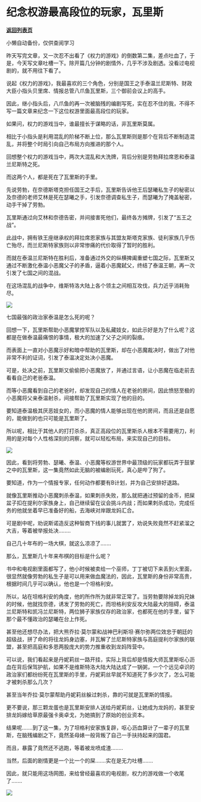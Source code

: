# 纪念权游最高段位的玩家，瓦里斯

[**返回列表页**](/gzh/政事堂2019)

小懒自动备份，仅供查阅学习

昨天写完文章，又一次忍不出看了《权力的游戏》的倒数第二集，差点吐血了，于是，今天写文章吐槽一下。除开篇几分钟的剧情外，几乎不涉及剧透。没看过电视剧的，就不用往下看了。  

  

说起《权力的游戏》，我最喜欢的三个角色，分别是国王之手泰温兰尼斯特、财政大臣小指头贝里席、情报总管八爪鱼瓦里斯，三个御前会议上的高手。

  

因此，继小指头后，八爪鱼的再一次被脑残的编剧写死，实在忍不住的我，不得不写一篇文章来纪念一下这位权游里面最高段位的玩家。

  

如果问，权力的游戏当中，谁最擅长于谋略的话，非瓦里斯莫属。

  

相比于小指头是利用混乱的阶梯不断上位，那么瓦里斯则是那个在背后不断制造混乱，并将整个时局引向自己布局方向推进的那个人。  

  

回想整个权力的游戏当中，两次大混乱和大洗牌，背后分别是劳勃拜拉席恩和泰温兰尼斯特之死。

  

而这两个人，都是死在了瓦里斯的手里。

  

先说劳勃，在奈德斯塔克担任国王之手后，瓦里斯告诉他王后瑟曦私生子的秘密以及奈德的老师艾林是死在瑟曦之手，引发奈德调查私生子，而瑟曦为了掩盖秘密，动手干掉了劳勃。

  

瓦里斯通过向艾林和奈德告密，并间接害死他们，最终各方摊牌，引发了“五王之战”。

  

此战中，拥有铁王座继承权的拜拉席恩家族与其盟友斯塔克家族、徒利家族几乎伤亡殆尽，而兰尼斯特家族则以非常惨痛的代价取得了暂时的胜利。

  

而就在泰温兰尼斯特在胜利后，准备通过外交的纵横捭阖重塑七国之际，瓦里斯又通过不断激化泰温小恶魔父子的矛盾，逼着小恶魔弑父，终结了泰温王朝，再一次引发了七国之间的混战。

  

在这场混乱的战争中，维斯特洛大陆上各个领主之间相互攻伐，兵力近乎消耗殆尽。

  

![](https://mmbiz.qpic.cn/mmbiz_jpg/rxhS23yu8cMH1SlHaMFiacUoN3ycygHtBBWe0uStgibqOAiaZX51FpK5jEpFy3EKjibF4oAiaRqsjKxp54hjW1abwUw/640?wx_fmt=jpeg)

  

七国最强的政治家泰温是怎么死的呢？

  

回想一下，瓦里斯帮助小恶魔掌控军队以及私藏妓女，如此示好是为了什么呢？这都是在做泰温最痛恨的事情，极大的加速了父子之间的裂痕。

  

而表面上一直对小恶魔示好和暗中帮助的瓦里斯，却在小恶魔裁决时，做出了对他非常不利的证词，引发了泰温决定处决小恶魔。

  

可是，处决之前，瓦里斯又偷偷把小恶魔放了，并通过言语，让小恶魔在临走前去看看自己的老爸泰温。

  

而等小恶魔看到自己的老爸时，却发现自己的情人在老爸的房间，因此愤怒至极的小恶魔将父亲泰温射杀，间接帮助了瓦里斯实现了他的目的。

  

要知道泰温极其厌恶妓女的，而小恶魔的情人能够出现在他的房间，而且还是自愿的，能做到的也只可能是瓦里斯了。

  

所以呢，相比于其他人的打打杀杀，真正高段位的瓦里斯杀人根本不需要用刀，利用的是对每个人性格深刻的洞察，就可以轻松布局，来实现自己的目标。

  

![](https://mmbiz.qpic.cn/mmbiz_jpg/rxhS23yu8cMH1SlHaMFiacUoN3ycygHtBOcwzWaXtAdkZst69NZswTP86TIp5dkOow02ILeJ6WQLPfVtxbTwl9Q/640?wx_fmt=jpeg)

  

因此，看到将劳勃、瑟曦、泰温、小恶魔等权游世界中最顶级的玩家都玩弄于鼓掌之中的瓦里斯，这一集竟然如此无脑的被编剧玩死，真心是哔了狗了。

  

要知道，作为一个情报专家，任何动作都要有B计划，并为自己安排好退路。

  

就像瓦里斯推动小恶魔刺杀泰温，如果刺杀失败，那么就把通过预留的金币，把屎盆子扣在提利尔家族身上，自己继续留在议会挑斗内战；而如果刺杀成功，完成任务的他就坐着早已准备好的船，去海峡对岸跟龙妈汇合。

  

可是剧中呢，劝说斯诺造反这种智商下线的事儿就罢了，劝说失败竟然不赶紧溜之大吉，等着被举报处决........

  

自己几十年布的一场大棋，就这么凉凉了.......

  

那么，瓦里斯几十年来布棋的目标是什么呢？  

  

书中和电视剧里面都写了，他小时候被卖给一个巫师，丁丁被切下来丢到火里面，很显然就像劳勃的私生子是可以用来做血魔法的，因此，瓦里斯的身份非常高贵，根据时间几乎可以确认，他也是一个坦格利安。

  

所以，站在坦格利安的角度，他的所作所为就非常正常了。当劳勃要除掉龙妈兄妹的时候，他就找奈德，诱发了劳勃的死亡，而坦格利安反攻大陆最大的阻碍，泰温兰尼斯特和凯冯兰尼斯特，两位狮子家族仅存的政治家，也都死在他的手里，留下那个最不懂政治的瑟曦在台上作死。

  

甚至他还想尽办法，把大熊乔拉·莫尔蒙和战神巴利斯坦·赛尔弥两位效忠于朝廷的超级战，拼了命的将往龙妈身边塞，并瓦解了兰尼斯特家族与高庭提利尔家族的联盟，甚至把高庭和多恩两股庞大的势力推重收到龙妈阵营中。

  

可以说，我们看起来是丹妮莉丝一路开挂，实际上背后却是情报大师瓦里斯呕心沥血在背后保驾护航，如果不是维斯特洛大陆大陆达成了一锅粥，一个个远见卓识的政治家们都纷纷死在瓦里斯的手里，丹妮莉丝早就不知道死了多少次了，怎么可能才被刺杀那么几次？

  

甚至当年乔拉·莫尔蒙帮助丹妮莉丝躲过刺杀，靠的可就是瓦里斯的情报。

  

更不要说，那三颗龙蛋也是瓦里斯安排人送给丹妮莉丝，让她成为龙妈的，甚至安排龙妈嫁给草原最强卡奥卓戈，为她搞到了原始的创业资本。

  

结果呢.......到了这一集，为了坦格利安家族复辟，呕心沥血算计了一辈子的瓦里斯，在脑残编剧之下，竟然圣母婊一般背叛了自己一手扶持起来的国君。

  

而且，暴露了竟然还不逃跑，等着被龙喷成渣........

  

当然，后面的剧情更是一个比一个的屎.......实在是无力吐槽.......

  

因此，就只能用这场网图，来给曾经最喜欢的电视剧，权力的游戏做一个收尾了.......

  

![](https://mmbiz.qpic.cn/mmbiz_png/rxhS23yu8cMH1SlHaMFiacUoN3ycygHtBtDtk6Ceibz8ffCBVekrLib9QbPLVqHtCAm56XrfYawy923MpLaw8Davw/640?wx_fmt=png)

